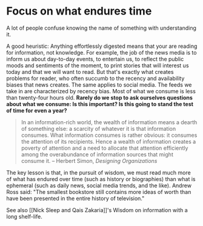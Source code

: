 
# Focus on what endures time

A lot of people confuse knowing the name of something with understanding it.

A good heuristic: Anything effortlessly digested means that your are reading for information, not knowledge. For example, the job of the news media is to inform us about day-to-day events, to entertain us, to reflect the public moods and sentiments of the moment, to print stories that will interest us today and that we will want to read. But that's exactly what creates problems for reader, who often succumb to the recency and availability biases that news creates. The same applies to social media. The feeds we take in are characterized by recency bias. Most of what we consume is less than twenty-four hours old. **Rarely do we stop to ask ourselves questions about what we consume: Is this important? Is this going to stand the test of time for even a year?**


> In an information-rich world, the wealth of information means a dearth of something else: a scarcity of whatever it is that information consumes. What information consumes is rather obvious: it consumes the attention of its recipients. Hence a wealth of information creates a poverty of attention and a need to allocate that attention efficiently among the overabundance of information sources that might consume it. – Herbert Simon, *Designing Organizations*


The key lesson is that, in the pursuit of wisdom, we must read much more of what has endured over time (such as history or biographies) than what is ephemeral (such as daily news, social media trends, and the like). Andrew  Ross said: "The smallest bookstore still contains more ideas of worth than have been presented in the entire history of television."


See also [[Nick Sleep and Qais Zakaria]]'s Wisdom on information with a long shelf-life.